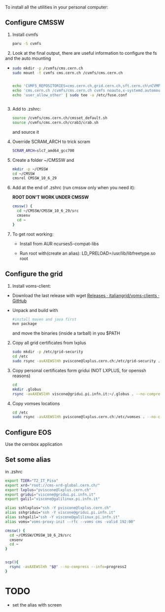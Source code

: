 To install all the utilities in your personal computer:

## Configure CMSSW

1. Install cvmfs
   
   ```bash
   paru -S cvmfs
   ```

  2. Look at the final output, there are useful information to configure the fs and the auto mounting

- ```bash
  sudo mkdir -p /cvmfs/cms.cern.ch
  sudo mount -t cvmfs cms.cern.ch /cvmfs/cms.cern.ch
  
  
  echo 'CVMFS_REPOSITORIES=cms.cern.ch,grid.cern.ch,sft.cern.ch\nCVMFS_HTTP_PROXY=DIRECT' | sudo tee /etc/cvmfs/default.local
  echo 'cms.cern.ch /cvmfs/cms.cern.ch cvmfs noauto,x-systemd.automount,x-systemd.requires=network-online.target,x-systemd.idle-timeout=5min,x-systemd.device-timeout=10,_netdev 0 0' | sudo tee -a /etc/fstab
  echo 'user_allow_other' | sudo tee -a /etc/fuse.conf
  
  
  
  ```



3. Add to .zshrc:
   
   ```bash
   source /cvmfs/cms.cern.ch/cmsset_default.sh
   source /cvmfs/cms.cern.ch/crab3/crab.sh
   ```
   
   and source it

4. Override SCRAM_ARCH to trick scram
   
   ```bash
   SCRAM_ARCH=slc7_amd64_gcc700
   ```

5. Create a folder ~/CMSSW and
   
   ```bash
   mkdir -p ~/CMSSW
   cd ~/CMSSW
   cmsrel CMSSW_10_6_29
   ```

6. Add at the end of .zshrc (run cmssw only when you need it):
   
   **ROOT DON'T WORK UNDER CMSSW**
   
   ```bash
   cmssw() {
     cd ~/CMSSW/CMSSW_10_6_29/src
     cmsenv
     cd ~
   }
   
   ```

7. To get root working:
   
   - Install from AUR ncurses5-compat-libs
   
   - Run root with(create an alias): LD_PRELOAD=/usr/lib/libfreetype.so root

## Configure the grid

1. Install voms-client:
- Download the last release with wget [Releases · italiangrid/voms-clients · GitHub](https://github.com/italiangrid/voms-clients/releases)

- Unpack and build with
  
  ```bash
  #install maven and java first
  mvn package
  ```
  
  and move the binaries (inside a tarball) in you $PATH
2. Copy all grid certificates from lxplus
   
   ```bash
   sudo mkdir -p /etc/grid-security
   cd /etc
   sudo rsync -avAXEWSlHh pviscone@lxplus.cern.ch:/etc/grid-security . --no-compress --info=progress2
   ```

3. Copy personal certificates form gridui (NOT LXPLUS, for openssh reasons)
   
   ```bash
   cd
   mkdir .globus
   rsync -avAXEWSlHh viscone@gridui.pi.infn.it:~/.globus . --no-compress --info=progress2
   ```

4. Copy vomses locations
   
   ```bash
   cd /etc
   sudo rsync -avAXEWSlHh pviscone@lxplus.cern.ch:/etc/vomses . --no-compress --info=progress2
   ```

## Configure EOS

Use the cernbox application

## Set some alias

in .zshrc

```bash
export TIER="T2_IT_Pisa"
export xrd="root://cms-xrd-global.cern.ch/"
export lxplus="pviscone@lxplus.cern.ch"
export gridui="viscone@gridui.pi.infn.it"
export galil="viscone@galilinux.pi.infn.it"

alias sshlxplus="ssh -Y pviscone@lxplus.cern.ch"
alias sshgridui="ssh -Y viscone@gridui.pi.infn.it"
alias sshgalil="ssh -Y viscone@galilinux.pi.infn.it"
alias voms="voms-proxy-init --rfc --voms cms -valid 192:00"

cmssw() {
  cd ~/CMSSW/CMSSW_10_6_29/src
  cmsenv
  cd ~
}


scp(){
  rsync -avAXEWSlHh "$@" --no-compress --info=progress2
}

```

# TODO

- set the alias with screen 
